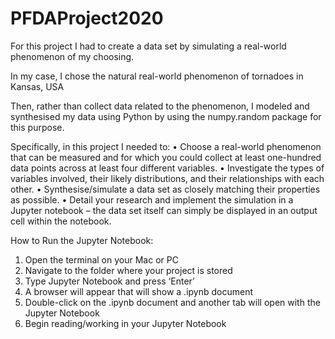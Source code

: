 # PFDAProject2020

For this project I had to create a data set by simulating a real-world phenomenon of
my choosing.

In my case, I chose the natural real-world phenomenon of tornadoes in Kansas, USA

Then, rather than collect data related to the phenomenon, I  modeled and synthesised my data using Python by using the numpy.random package for this purpose.

Specifically, in this project I needed to:
• Choose a real-world phenomenon that can be measured and for which you could
collect at least one-hundred data points across at least four different variables.
• Investigate the types of variables involved, their likely distributions, and their
relationships with each other.
• Synthesise/simulate a data set as closely matching their properties as possible.
• Detail your research and implement the simulation in a Jupyter notebook – the
data set itself can simply be displayed in an output cell within the notebook.



How to Run the Jupyter Notebook:

1) Open the terminal on your Mac or PC
2) Navigate to the folder where your project is stored
3) Type Jupyter Notebook and press ‘Enter’
4) A browser will appear that will show a .ipynb document
5) Double-click on the .ipynb document and another tab will open with the Jupyter Notebook
6) Begin reading/working in your Jupyter Notebook